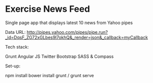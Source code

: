 Exercise News Feed
==================

Single page app that displays latest 10 news from Yahoo pipes

Data URL: http://pipes.yahoo.com/pipes/pipe.run?_id=DqsF_ZG72xGLbes9l7okhQ&_render=json&_callback=myCallback

Tech stack: 

Grunt 
Angular JS 
Twitter Bootstrap
SASS & Compass



Set-up: 

npm install 
bower install
grunt / grunt serve 

